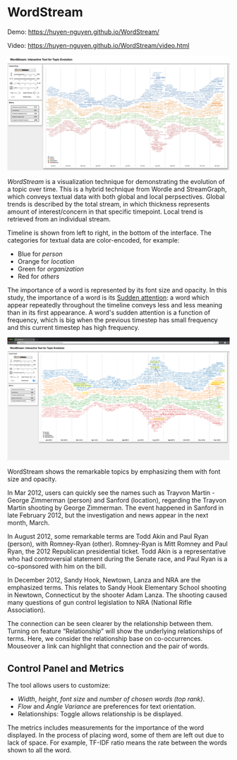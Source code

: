 # WordStream

Demo: https://huyen-nguyen.github.io/WordStream/

Video: https://huyen-nguyen.github.io/WordStream/video.html

[![WS](https://github.com/huyen-nguyen/WordStream/blob/master/images/Huffington.png)](https://www.youtube.com/watch?v=DwaDMPhi2Ec "Everything Is AWESOME")

*WordStream* is a visualization technique for demonstrating the evolution of a topic over time. This is a hybrid 
technique from Wordle and StreamGraph, which conveys textual data with both global and local perpsectives. Global trends
 is described by the total stream, in which thickness represents amount of interest/concern in that specific 
 timepoint. Local trend is retrieved from an individual stream. 


Timeline is shown from 
left to right, in the bottom of the interface. The categories for textual data are color-encoded, for example:
- Blue for *person*
- Orange for *location*
- Green for *organization*
- Red for *others*

The importance of a word is represented by its font size and opacity. In this study, the importance of a word is its 
[Sudden 
attention](https://www.cs.uic.edu/~tdang/TimeArcs/EuroVis2016/TimeArcs_Dang_EuroVis2016.pdf): a word which appear repeatedly throughout the timeline conveys less and less meaning than in its first 
appearance. A word's sudden attention is a function of frequency, which is big when the previous timestep has small 
frequency and this current timestep has high frequency. 

![ScreenShot](https://github.com/huyen-nguyen/WordStream/blob/master/media/highlight.png)

WordStream shows the remarkable topics by emphasizing them with font size and opacity.  

In Mar 2012, users can quickly see the names such as Trayvon Martin - George Zimmerman (person) and Sanford (location), regarding the Trayvon Martin shooting by George Zimmerman. The event happened in Sanford in late February 2012, but the investigation and news appear in the next month, March.

In August 2012, some remarkable terms are Todd Akin and Paul Ryan (person), with Romney-Ryan (other). Romney-Ryan is Mitt Romney and Paul Ryan, the 2012 Republican presidential ticket. Todd Akin is a representative who had controversial statement during the Senate race, and Paul Ryan is a co-sponsored with him on the bill.

In December 2012, Sandy Hook, Newtown, Lanza and NRA are the emphasized terms. This relates to Sandy Hook Elementary School shooting in Newtown, Connecticut by the shooter Adam Lanza. The shooting caused many questions of gun control legislation to NRA (National Rifle Association).

The connection can be seen clearer by the relationship between them. Turning on feature “Relationship” will show the 
underlying relationships of terms. Here, we consider the relationship base on co-occurrences. Mouseover a link can highlight that connection and the pair of words.
 
 ## Control Panel and Metrics
 
 The tool allows users to customize:
  - *Width*, *height*, *font size* and *number of chosen words (top rank)*. 
  - *Flow* 
 and *Angle Variance* are preferences for text orientation.
 - Relationships: Toggle allows relationship is be displayed.
 
 The metrics includes measurements for the importance of the word displayed. In the process of placing word, some of 
 them are left out due to lack of space. For example, TF-IDF ratio means the rate between the words shown to all the 
 word. 

